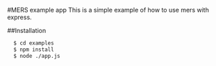 #MERS example app
This is a simple example of how to use mers with express.


##Installation

```sh
  $ cd examples
  $ npm install
  $ node ./app.js 

```

